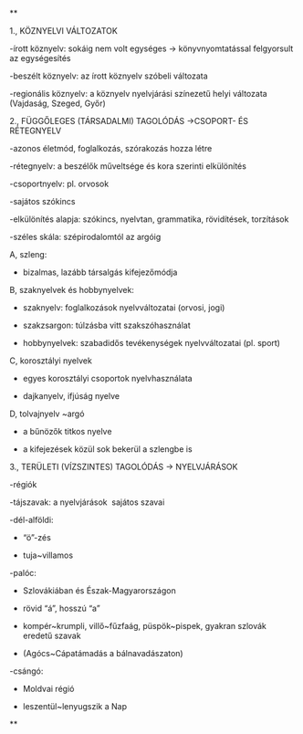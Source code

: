 **

1., KÖZNYELVI VÁLTOZATOK

-írott köznyelv: sokáig nem volt egységes → könyvnyomtatással felgyorsult az egységesítés

-beszélt köznyelv: az írott köznyelv szóbeli változata

-regionális köznyelv: a köznyelv nyelvjárási színezetű helyi változata (Vajdaság, Szeged, Győr)

  

2., FÜGGŐLEGES (TÁRSADALMI) TAGOLÓDÁS →CSOPORT- ÉS RÉTEGNYELV

-azonos életmód, foglalkozás, szórakozás hozza létre

-rétegnyelv: a beszélők műveltsége és kora szerinti elkülönítés

-csoportnyelv: pl. orvosok

-sajátos szókincs

-elkülönítés alapja: szókincs, nyelvtan, grammatika, rövidítések, torzítások

-széles skála: szépirodalomtól az argóig

A, szleng:

- bizalmas, lazább társalgás kifejezőmódja
    

B, szaknyelvek és hobbynyelvek:

- szaknyelv: foglalkozások nyelvváltozatai (orvosi, jogi)
    
- szakzsargon: túlzásba vitt szakszóhasználat
    
- hobbynyelvek: szabadidős tevékenységek nyelvváltozatai (pl. sport)
    

C, korosztályi nyelvek

- egyes korosztályi csoportok nyelvhasználata
    
- dajkanyelv, ifjúság nyelve
    

D, tolvajnyelv ~argó

- a bűnözők titkos nyelve
    
- a kifejezések közül sok bekerül a szlengbe is
    

  

3., TERÜLETI (VÍZSZINTES) TAGOLÓDÁS → NYELVJÁRÁSOK

-régiók

-tájszavak: a nyelvjárások  sajátos szavai

-dél-alföldi:

- “ö”-zés
    
- tuja~villamos
    

-palóc:

- Szlovákiában és Észak-Magyarországon
    
- rövid “á”, hosszú “a”
    
- kompér~krumpli, villő~fűzfaág, püspök~pispek, gyakran szlovák eredetű szavak
    
- (Agócs~Cápatámadás a bálnavadászaton)
    

-csángó:

- Moldvai régió
    
- leszentül~lenyugszik a Nap
    

**
